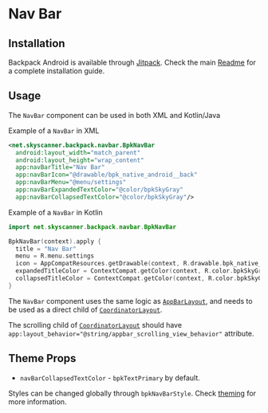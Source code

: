 # Nav Bar

## Installation

Backpack Android is available through [Jitpack](https://jitpack.io/#Skyscanner/backpack-android). Check the main [Readme](https://github.com/skyscanner/backpack-android#installation) for a complete installation guide.

## Usage

The `NavBar` component can be used in both XML and Kotlin/Java

Example of a `NavBar` in XML

```xml
<net.skyscanner.backpack.navbar.BpkNavBar
  android:layout_width="match_parent"
  android:layout_height="wrap_content"
  app:navBarTitle="Nav Bar"
  app:navBarIcon="@drawable/bpk_native_android__back"
  app:navBarMenu="@menu/settings"
  app:navBarExpandedTextColor="@color/bpkSkyGray"
  app:navBarCollapsedTextColor="@color/bpkSkyGray"/>
```

Example of a `NavBar` in Kotlin

```Kotlin
import net.skyscanner.backpack.navbar.BpkNavBar

BpkNavBar(context).apply {
  title = "Nav Bar"
  menu = R.menu.settings
  icon = AppCompatResources.getDrawable(context, R.drawable.bpk_native_android__back)
  expandedTitleColor = ContextCompat.getColor(context, R.color.bpkSkyGray)
  collapsedTitleColor = ContextCompat.getColor(context, R.color.bpkSkyGray)
}
```

The `NavBar` component uses the same logic as [`AppBarLayout`](https://developer.android.com/reference/android/support/design/widget/AppBarLayout),
and needs to be used as a direct child of [`CoordinatorLayout`](https://developer.android.com/reference/android/support/design/widget/CoordinatorLayout).

The scrolling child of [`CoordinatorLayout`](https://developer.android.com/reference/android/support/design/widget/CoordinatorLayout) should have
`app:layout_behavior="@string/appbar_scrolling_view_behavior"` attribute.

## Theme Props

- `navBarCollapsedTextColor` - `bpkTextPrimary` by default.

Styles can be changed globally through `bpkNavBarStyle`. Check [theming](https://github.com/Skyscanner/backpack-android/blob/main/docs/THEMING.md) for more information.
